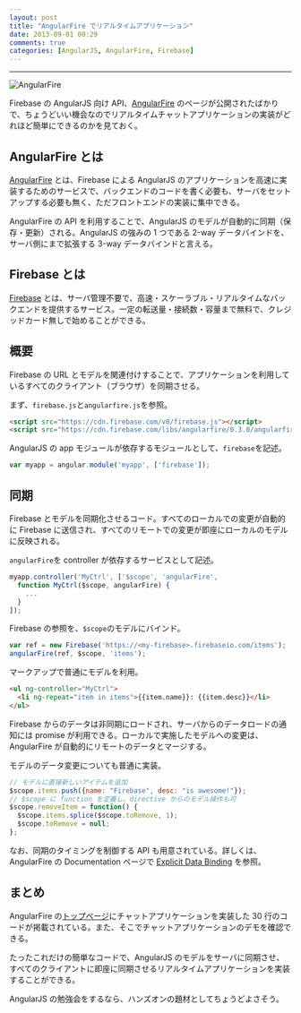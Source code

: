```yaml
---
layout: post
title: "AngularFire でリアルタイムアプリケーション"
date: 2013-09-01 00:29
comments: true
categories: [AngularJS, AngularFire, Firebase]
---
```


---

![AngularFire](http://angularfire.com/img/afire-logo.png)

Firebase の AngularJS 向け API、[AngularFire](http://angularfire.com) のページが公開されたばかりで、ちょうどいい機会なのでリアルタイムチャットアプリケーションの実装がどれほど簡単にできるのかを見ておく。

<!-- more -->


## AngularFire とは

[AngularFire](http://angularfire.com) とは、Firebase による AngularJS のアプリケーションを高速に実装するためのサービスで、バックエンドのコードを書く必要も、サーバをセットアップする必要も無く、ただフロントエンドの実装に集中できる。

AngularFire の API を利用することで、AngularJS のモデルが自動的に同期（保存・更新）される。AngularJS の強みの 1 つである 2-way データバインドを、サーバ側にまで拡張する 3-way データバインドと言える。


## Firebase とは

[Firebase](https://www.firebase.com) とは、サーバ管理不要で、高速・スケーラブル・リアルタイムなバックエンドを提供するサービス。一定の転送量・接続数・容量まで無料で、クレジッドカード無しで始めることができる。


## 概要

Firebase の URL とモデルを関連付けすることで、アプリケーションを利用しているすべてのクライアント（ブラウザ）を同期させる。

まず、`firebase.js`と`angularfire.js`を参照。

``` html
<script src="https://cdn.firebase.com/v0/firebase.js"></script>
<script src="https://cdn.firebase.com/libs/angularfire/0.3.0/angularfire.js"></script>
```

AngularJS の app モジュールが依存するモジュールとして、`firebase`を記述。

``` javascript
var myapp = angular.module('myapp', ['firebase']);
```


## 同期

Firebase とモデルを同期化させるコード。すべてのローカルでの変更が自動的に Firebase に送信され、すべてのリモートでの変更が即座にローカルのモデルに反映される。

`angularFire`を controller が依存するサービスとして記述。

``` javascript
myapp.controller('MyCtrl', ['$scope', 'angularFire',
  function MyCtrl($scope, angularFire) {
    ...
  }
]);
```

Firebase の参照を、`$scope`のモデルにバインド。

``` javascript
var ref = new Firebase('https://<my-firebase>.firebaseio.com/items');
angularFire(ref, $scope, 'items');
```

マークアップで普通にモデルを利用。

``` html
<ul ng-controller="MyCtrl">
  <li ng-repeat="item in items">{{item.name}}: {{item.desc}}</li>
</ul>
```

Firebase からのデータは非同期にロードされ、サーバからのデータロードの通知には promise が利用できる。ローカルで実施したモデルへの変更は、AngularFire が自動的にリモートのデータとマージする。

モデルのデータ変更についても普通に実装。

``` javascript
// モデルに直接新しいアイテムを追加
$scope.items.push({name: "Firebase", desc: "is awesome!"});
// $scope に function を定義し、directive からのモデル操作も可
$scope.removeItem = function() {
  $scope.items.splice($scope.toRemove, 1);
  $scope.toRemove = null;
};
```
なお、同期のタイミングを制御する API も用意されている。詳しくは、AngularFire の Documentation ページで [Explicit Data Binding](http://angularfire.com/documentation.html#explicit) を参照。


## まとめ

AngularFire の[トップページ](http://angularfire.com)にチャットアプリケーションを実装した 30 行のコードが掲載されている。また、そこでチャットアプリケーションのデモを確認できる。

たったこれだけの簡単なコードで、AngularJS のモデルをサーバに同期させ、すべてのクライアントに即座に同期させるリアルタイムアプリケーションを実装することができる。

AngularJS の勉強会をするなら、ハンズオンの題材としてちょうどよさそう。
